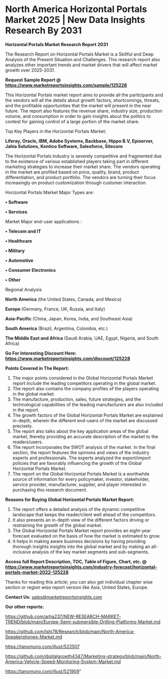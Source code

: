 # North America Horizontal Portals Market 2025 | New Data Insights Research By 2031

<strong>Horizontal Portals Market Research Report 2031</strong>

The Research Report on Horizontal Portals Market is a Skillful and Deep Analysis of the Present Situation and Challenges. This research report also analyzes other important trends and market drivers that will affect market growth over 2025-2031.

<strong>Request Sample Report @ <a href=https://www.marketreportsinsights.com/sample/125228>https://www.marketreportsinsights.com/sample/125228</a></strong>

This Horizontal Portals market report aims to provide all the participants and the vendors will all the details about growth factors, shortcomings, threats, and the profitable opportunities that the market will present in the near future. The report also features the revenue share, industry size, production volume, and consumption in order to gain insights about the politics to contest for gaining control of a large portion of the market share.

Top Key Players in the Horizontal Portals Market:

<strong>Liferay, Oracle, IBM, Adobe Systems, Backbase, Hippo B.V, Episerver, Jahia Solutions, Kentico Software, Salesforce, Sitecore</strong>

The Horizontal Portals Industry is severely competitive and fragmented due to the existence of various established players taking part in different marketing strategies to increase their market share. The vendors operating in the market are profiled based on price, quality, brand, product differentiation, and product portfolio. The vendors are turning their focus increasingly on product customization through customer interaction.

Horizontal Portals Market Major Types are:

<strong>• Software

• Services</strong>

Market Major end-user applications :

<strong>• Telecom and IT

• Healthcare

• Military

• Automotive

• Consumer Electronics

• Other</strong>

Regional Analysis

</u><strong><b>North America</b></strong> (the United States, Canada, and Mexico)

<strong><b>Europe </b></strong>(Germany, France, UK, Russia, and Italy)

<strong><b>Asia-Pacific</b></strong> (China, Japan, Korea, India, and Southeast Asia)

<strong><b>South America</b></strong> (Brazil, Argentina, Colombia, etc.)

<strong><b>The Middle East and Africa</b></strong> (Saudi Arabia, UAE, Egypt, Nigeria, and South Africa)

<strong>Go For Interesting Discount Here: <a href=https://www.marketreportsinsights.com/discount/125228>https://www.marketreportsinsights.com/discount/125228</a></strong>

<strong>Points Covered in The Report:</strong>
<ol>
  <li>The major points considered in the Global Horizontal Portals Market report include the leading competitors operating in the global market.</li>
  <li>The report also contains the company profiles of the players operating in the global market.</li>
  <li>The manufacture, production, sales, future strategies, and the technological capabilities of the leading manufacturers are also included in the report.</li>
  <li>The growth factors of the Global Horizontal Portals Market are explained in-depth, wherein the different end-users of the market are discussed precisely.</li>
  <li>The report also talks about the key application areas of the global market, thereby providing an accurate description of the market to the readers/users.</li>
  <li>The report incorporates the SWOT analysis of the market. In the final section, the report features the opinions and views of the industry experts and professionals. The experts analyzed the export/import policies that are favorably influencing the growth of the Global Horizontal Portals Market.</li>
  <li>The report on the Global Horizontal Portals Market is a worthwhile source of information for every policymaker, investor, stakeholder, service provider, manufacturer, supplier, and player interested in purchasing this research document.</li>
</ol>
<strong>Reasons for Buying Global Horizontal Portals Market Report:</strong>

<ol>
  <li>The report offers a detailed analysis of the dynamic competitive landscape that keeps the reader/client well ahead of the competitors.</li>
  <li>It also presents an in-depth view of the different factors driving or restraining the growth of the global market.</li>
  <li>The Global Horizontal Portals Market report provides an eight-year forecast evaluated on the basis of how the market is estimated to grow.</li>
  <li>It helps in making aware business decisions by having providing thorough insights insights into the global market and by making an all-inclusive analysis of the key market segments and sub-segments.</li>
</ol>
<strong>Access full Report Description, TOC, Table of Figure, Chart, etc. @ <a href=https://www.marketreportsinsights.com/industry-forecast/horizontal-portals-market-2022-125228>https://www.marketreportsinsights.com/industry-forecast/horizontal-portals-market-2022-125228</a></strong>


Thanks for reading this article; you can also get individual chapter wise section or region wise report version like Asia, United States, Europe.

<strong>Contact Us:</strong>
sales@marketreportsinsights.com

<strong>Our other reports:</strong>

<a href=https://github.com/arha237/NEW-RESEARCH-MARKET-TREND/blob/main/Europe-Semi-submersible-Drilling-Platforms-Market.md>https://github.com/arha237/NEW-RESEARCH-MARKET-TREND/blob/main/Europe-Semi-submersible-Drilling-Platforms-Market.md</a>

<a href=https://github.com/Ishi78/Research/blob/main/North-America-Speakerphones-Market.md>https://github.com/Ishi78/Research/blob/main/North-America-Speakerphones-Market.md</a>

<a href=https://tanomuno.com/illust/522507>https://tanomuno.com/illust/522507</a>

<a href=https://github.com/digitalgrowth4347/Marketing-strategy/blob/main/North-America-Vehicle-Speed-Monitoring-System-Market.md>https://github.com/digitalgrowth4347/Marketing-strategy/blob/main/North-America-Vehicle-Speed-Monitoring-System-Market.md</a>

<a href=https://tanomuno.com/illust/521909>https://tanomuno.com/illust/521909</a>"
